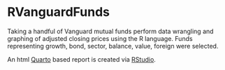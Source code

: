# RVanguardFunds
Taking a handful of Vanguard mutual funds perform data wrangling and graphing of adjusted closing prices using the R language.
Funds representing growth, bond, sector, balance, value, foreign were selected.

An html [Quarto](https://quarto.org/) based report is created via [RStudio](https://www.rstudio.com/).
